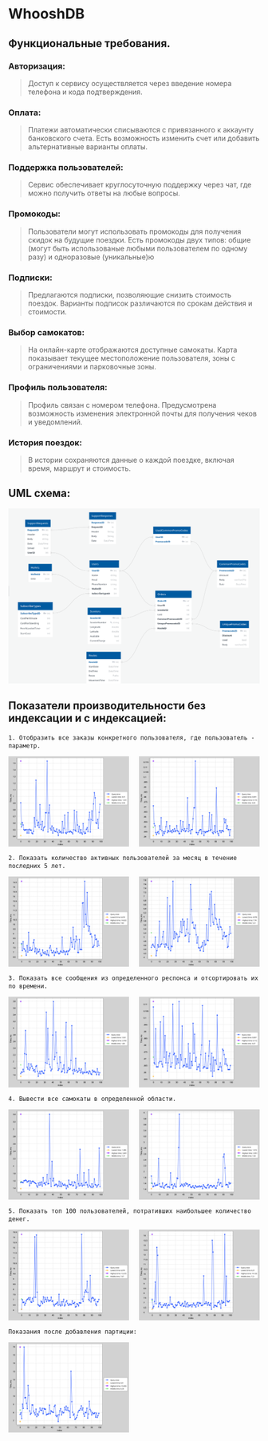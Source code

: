 # WhooshDB

## Функциональные требования.
### Авторизация: 
> Доступ к сервису осуществляется через введение номера телефона и кода подтверждения.

### Оплата:
> Платежи автоматически списываются с привязанного к аккаунту банковского счета. Есть возможность изменить счет или добавить альтернативные варианты оплаты.

### Поддержка пользователей:
> Сервис обеспечивает круглосуточную поддержку через чат, где можно получить ответы на любые вопросы.

### Промокоды:
> Пользователи могут использовать промокоды для получения скидок на будущие поездки. Есть промокоды двух типов: общие (могут быть использованые любыми пользователем по одному разу) и одноразовые (уникальные)ю

### Подписки:
> Предлагаются подписки, позволяющие снизить стоимость поездок. Варианты подписок различаются по срокам действия и стоимости.

### Выбор самокатов:
> На онлайн-карте отображаются доступные самокаты. Карта показывает текущее местоположение пользователя, зоны с ограничениями и парковочные зоны.

### Профиль пользователя:
> Профиль связан с номером телефона. Предусмотрена возможность изменения электронной почты для получения чеков и уведомлений.

### История поездок:
> В истории сохраняются данные о каждой поездке, включая время, маршрут и стоимость.


## UML схема:
![image](uml.png)


## Показатели производительности без индексации и с индексацией:
    1. Отобразить все заказы конкретного пользователя, где пользователь - параметр.
<div style="display: flex;"> 
    <img src="charts/1task.png" style="width: 48%; margin-right: 2%;" alt=""> 
    <img src="charts/1task1.png" style="width: 48%; margin-left: 2%;" alt=""> 
</div>

    2. Показать количество активных пользователей за месяц в течение последних 5 лет.
<div style="display: flex;"> 
    <img src="charts/2task.png" style="width: 48%; margin-right: 2%;" alt=""> 
    <img src="charts/2task1.png" style="width: 48%; margin-left: 2%;" alt=""> 
</div>

    3. Показать все сообщения из определенного респонса и отсортировать их по времени.
<div style="display: flex;"> 
    <img src="charts/3task.png" style="width: 48%; margin-right: 2%;" alt=""> 
    <img src="charts/3task1.png" style="width: 48%; margin-left: 2%;" alt="">
</div>

    4. Вывести все самокаты в определенной области.
<div style="display: flex;"> 
    <img src="charts/4task.png" style="width: 48%; margin-right: 2%;" alt=""> 
    <img src="charts/4task1.png" style="width: 48%; margin-left: 2%;" alt=""> 
</div>

    5. Показать топ 100 пользователей, потративших наибольшее количество денег.
<div style="display: flex;"> 
    <img src="charts/5task.png" style="width: 48%; margin-right: 2%;" alt=""> 
    <img src="charts/5task1.png" style="width: 48%; margin-left: 2%;" alt=""> 
</div> 

    Показания после добавления партиции: 
<div style="display: flex;"> 
    <img src="charts/5task2.png" style="width: 48%; margin-right: 2%;" alt="">
</div> 

